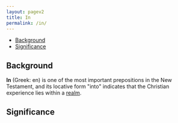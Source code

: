 ```yaml
---
layout: pagev2
title: In
permalink: /in/
---
```

- [Background](#background)
- [Significance](#significance)

## Background

**In** (Greek: en) is one of the most important prepositions in the New Testament, and its locative form "into" indicates that the Christian experience lies within a [realm](../divine_and_mystical_realm).

## Significance

